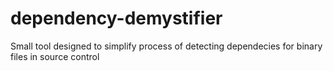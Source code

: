 # dependency-demystifier
Small tool designed to simplify process of detecting dependecies for binary files in source control
